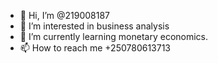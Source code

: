 - 👋 Hi, I’m @219008187
- 👀 I’m interested in business analysis 
- 🌱 I’m currently learning monetary economics.
- 📫 How to reach me +250780613713

<!---
219008187/219008187 is a ✨ special ✨ repository because its `README.md` (this file) appears on your GitHub profile.
You can click the Preview link to take a look at your changes.
--->
